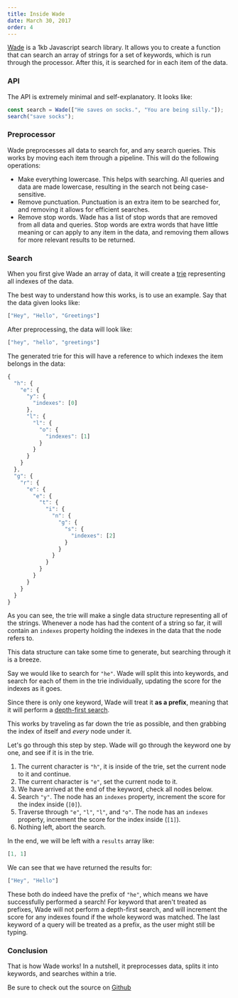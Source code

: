 ```yaml
---
title: Inside Wade
date: March 30, 2017
order: 4
---
```


[Wade](https://github.com/KingPixil/wade) is a 1kb Javascript search library. It allows you to create a function that can search an array of strings for a set of keywords, which is run through the processor. After this, it is searched for in each item of the data.

### API

The API is extremely minimal and self-explanatory. It looks like:

```js
const search = Wade(["He saves on socks.", "You are being silly."]);
search("save socks");
```

### Preprocessor

Wade preprocesses all data to search for, and any search queries. This works by moving each item through a pipeline. This will do the following operations:

* Make everything lowercase.
  This helps with searching. All queries and data are made lowercase, resulting in the search not being case-sensitive.
* Remove punctuation.
  Punctuation is an extra item to be searched for, and removing it allows for efficient searches.
* Remove stop words.
  Wade has a list of stop words that are removed from all data and queries. Stop words are extra words that have little meaning or can apply to any item in the data, and removing them allows for more relevant results to be returned.

### Search

When you first give Wade an array of data, it will create a [trie](https://en.wikipedia.org/wiki/Trie) representing all indexes of the data.

The best way to understand how this works, is to use an example. Say that the data given looks like:

```js
["Hey", "Hello", "Greetings"]
```

After preprocessing, the data will look like:

```js
["hey", "hello", "greetings"]
```

The generated trie for this will have a reference to which indexes the item belongs in the data:

```js
{
  "h": {
    "e": {
      "y": {
        "indexes": [0]
      },
      "l": {
        "l": {
          "o": {
            "indexes": [1]
          }
        }
      }
    }
  },
  "g": {
    "r": {
      "e": {
        "e": {
          "t": {
            "i": {
              "n": {
                "g": {
                  "s": {
                    "indexes": [2]
                  }
                }
              }
            }
          }
        }
      }
    }
  }
}
```

As you can see, the trie will make a single data structure representing all of the strings. Whenever a node has had the content of a string so far, it will contain an `indexes` property holding the indexes in the data that the node refers to.

This data structure can take some time to generate, but searching through it is a breeze.

Say we would like to search for `"he"`. Wade will split this into keywords, and search for each of them in the trie individually, updating the score for the indexes as it goes.

Since there is only one keyword, Wade will treat it **as a prefix**, meaning that it will perform a [depth-first search](https://en.wikipedia.org/wiki/Depth-first_search).

This works by traveling as far down the trie as possible, and then grabbing the index of itself and _every_ node under it.

Let's go through this step by step. Wade will go through the keyword one by one, and see if it is in the trie.

1. The current character is `"h"`, it is inside of the trie, set the current node to it and continue.
2. The current character is `"e"`, set the current node to it.
3. We have arrived at the end of the keyword, check all nodes below.
4. Search `"y"`.
   The node has an `indexes` property, increment the score for the index inside (`[0]`).
5. Traverse through `"e"`, `"l"`, `"l"`, and `"o"`.
   The node has an `indexes` property, increment the score for the index inside (`[1]`).
6. Nothing left, abort the search.

In the end, we will be left with a `results` array like:

```js
[1, 1]
```

We can see that we have returned the results for:

```js
["Hey", "Hello"]
```

These both do indeed have the prefix of `"he"`, which means we have successfully performed a search! For keyword that aren't treated as prefixes, Wade will not perform a depth-first search, and will increment the score for any indexes found if the whole keyword was matched. The last keyword of a query will be treated as a prefix, as the user might still be typing.

### Conclusion

That is how Wade works! In a nutshell, it preprocesses data, splits it into keywords, and searches within a trie.

Be sure to check out the source on [Github](https://github.com/KingPixil/wade)
